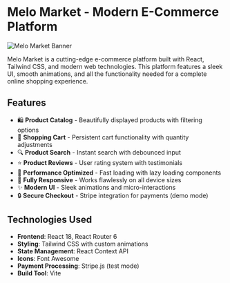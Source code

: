 # Melo Market - Modern E-Commerce Platform

![Melo Market Banner](https://i.imgur.com/JfQ7X9A.png)

Melo Market is a cutting-edge e-commerce platform built with React, Tailwind CSS, and modern web technologies. This platform features a sleek UI, smooth animations, and all the functionality needed for a complete online shopping experience.

## Features

- 🛍️ **Product Catalog** - Beautifully displayed products with filtering options
- 🛒 **Shopping Cart** - Persistent cart functionality with quantity adjustments
- 🔍 **Product Search** - Instant search with debounced input
- ⭐ **Product Reviews** - User rating system with testimonials
- 🚀 **Performance Optimized** - Fast loading with lazy loading components
- 📱 **Fully Responsive** - Works flawlessly on all device sizes
- ✨ **Modern UI** - Sleek animations and micro-interactions
- 🔒 **Secure Checkout** - Stripe integration for payments (demo mode)

## Technologies Used

- **Frontend**: React 18, React Router 6
- **Styling**: Tailwind CSS with custom animations
- **State Management**: React Context API
- **Icons**: Font Awesome
- **Payment Processing**: Stripe.js (test mode)
- **Build Tool**: Vite

